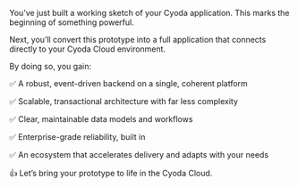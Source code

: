 You’ve just built a working sketch of your Cyoda application. This marks the beginning of something powerful.

Next, you’ll convert this prototype into a full application that connects directly to your Cyoda Cloud environment.

By doing so, you gain:

✅ A robust, event-driven backend on a single, coherent platform

✅ Scalable, transactional architecture with far less complexity

✅ Clear, maintainable data models and workflows

✅ Enterprise-grade reliability, built in

✅ An ecosystem that accelerates delivery and adapts with your needs

👍 Let’s bring your prototype to life in the Cyoda Cloud.